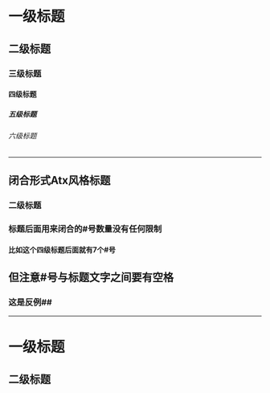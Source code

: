# 一级标题

## 二级标题

### 三级标题

#### 四级标题

##### 五级标题

###### 六级标题

-----------------------

## 闭合形式Atx风格标题 #

### 二级标题 #

### 标题后面用来闭合的#号数量没有任何限制 ##

#### 比如这个四级标题后面就有7个#号 #######

## 但注意#号与标题文字之间要有空格 ##

### 这是反例##

------------------------


一级标题
================

二级标题
-----------------